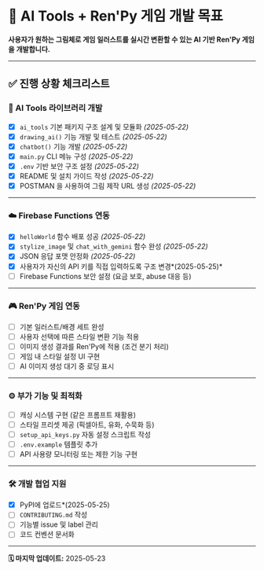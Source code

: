 # 🎯 AI Tools + Ren'Py 게임 개발 목표

**사용자가 원하는 그림체로 게임 일러스트를 실시간 변환할 수 있는 AI 기반 Ren'Py 게임을 개발합니다.**

---

## ✅ 진행 상황 체크리스트

### 🔧 AI Tools 라이브러리 개발

- [x] `ai_tools` 기본 패키지 구조 설계 및 모듈화 *(2025-05-22)*
- [x] `drawing_ai()` 기능 개발 및 테스트 *(2025-05-22)*
- [x] `chatbot()` 기능 개발 *(2025-05-22)*
- [x] `main.py` CLI 메뉴 구성 *(2025-05-22)*
- [x] `.env` 기반 보안 구조 설정 *(2025-05-22)*
- [x] README 및 설치 가이드 작성 *(2025-05-22)*
- [x] POSTMAN 을 사용하여 그림 제작 URL 생성 *(2025-05-22)*

---

### ☁️ Firebase Functions 연동

- [x] `helloWorld` 함수 배포 성공 *(2025-05-22)*
- [x] `stylize_image` 및 `chat_with_gemini` 함수 완성 *(2025-05-22)*
- [x] JSON 응답 포맷 안정화 *(2025-05-22)*
- [x] 사용자가 자신의 API 키를 직접 입력하도록 구조 변경*(2025-05-25)*
- [ ] Firebase Functions 보안 설정 (요금 보호, abuse 대응 등)

---

### 🎮 Ren'Py 게임 연동

- [ ] 기본 일러스트/배경 세트 완성
- [ ] 사용자 선택에 따른 스타일 변환 기능 적용
- [ ] 이미지 생성 결과를 Ren'Py에 적용 (조건 분기 처리)
- [ ] 게임 내 스타일 설정 UI 구현
- [ ] AI 이미지 생성 대기 중 로딩 표시

---

### ⚙️ 부가 기능 및 최적화

- [ ] 캐싱 시스템 구현 (같은 프롬프트 재활용)
- [ ] 스타일 프리셋 제공 (픽셀아트, 유화, 수묵화 등)
- [ ] `setup_api_keys.py` 자동 설정 스크립트 작성
- [ ] `.env.example` 템플릿 추가
- [ ] API 사용량 모니터링 또는 제한 기능 구현

---

### 🛠️ 개발 협업 지원

- [x] PyPI에 업로드*(2025-05-25)
- [ ] `CONTRIBUTING.md` 작성
- [ ] 기능별 issue 및 label 관리
- [ ] 코드 컨벤션 문서화

---

**🗓️ 마지막 업데이트:** 2025-05-23
